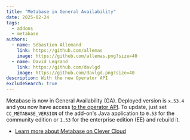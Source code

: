 ```yaml
---
title: "Metabase in General Availability"
date: 2025-02-24
tags:
  - addons
  - metabase
authors:
  - name: Sébastien Allemand
    link: https://github.com/allemas
    image: https://github.com/allemas.png?size=40
  - name: David Legrand
    link: https://github.com/davlgd
    image: https://github.com/davlgd.png?size=40
description: With the new Operator API
excludeSearch: true
---
```


Metabase is now in General Availability (GA). Deployed version is `x.53.4` and you now have access [to the operator API](/developers/api/v4/#operators). To update, just set `CC_METABASE_VERSION` of the add-on's Java application to `0.53` for the community edition or `1.53` for the enterprise edition (EE) and rebuild it.

- [Learn more about Metabase on Clever Cloud](/developers/doc/addons/metabase/)
